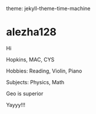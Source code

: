 theme: jekyll-theme-time-machine
# alezha128
Hi

Hopkins, MAC, CYS

Hobbies: Reading, Violin, Piano

Subjects: Physics, Math

Geo is superior

Yayyy!!!


